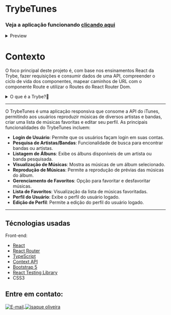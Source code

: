 # TrybeTunes 

### Veja a aplicação funcionando <a title="https://isaque-s-0liveira.github.io/TrybeTunes-FE-Updated/" role="link" target="_blank" rel="noopener noreferrer nofollow" class="text-bold" href="https://isaque-s-0liveira.github.io/TrybeTunes-FE-Updated/">clicando aqui</a>
<details>
  <summary>Preview</summary>
  <div style="display:flex; justify-content:center;  align-items:center; width="100%">
  <h3>Tela de Login:<h3/>
  <img src="Preview/login.png" alt="login" width="100%" height="500"/>
  <h3>Tela de Pesquisa:<h3/>
  <img src="Preview/search.png" alt="pesquisa" width="100%" height="500"/>
  <h3>Tela de Favoritas:<h3/>
  <img src="Preview/favorites.png" alt="favoritas" width="100%" height="500"/>
  <h3>Tela de Perfil:<h3/>
  <img src="Preview/profile.png" alt="profile" width="100%" height="500"/>
  <h3>Tela de Edição de Perfil:<h3/>
  <img src="Preview/editProfile.png" alt="edição de perfil" width="100%" height="500"/>
  </div>
</details>

# Contexto
O foco principal deste projeto é, com base nos ensinamentos React da Trybe, fazer requisições e consumir dados de uma API, compreender o ciclo de vida dos componentes, mapear caminhos de URL com o componente Route e utilizar o Routes do React Router Dom.

<details>
  <summary>O que é a Trybe?🤔</summary>
  A Trybe é uma escola de desenvolvimento web genuinamente comprometida com o sucesso profissional de seus estudantes. Com o Modelo de Sucesso Compartilhado (MSC) oferecido pela Trybe Fintech, uma instituição financeira autorizada pelo Banco Central do Brasil, os alunos têm a opção de pagar apenas quando estiverem trabalhando.
</details>

---

O TrybeTunes é uma aplicação responsiva que consome a API do iTunes, permitindo aos usuários reproduzir músicas de diversos artistas e bandas, criar uma lista de músicas favoritas e editar seu perfil. As principais funcionalidades do TrybeTunes incluem:

- **Login de Usuário**: Permite que os usuários façam login em suas contas.
- **Pesquisa de Artistas/Bandas**: Funcionalidade de busca para encontrar bandas ou artistas.
- **Listagem de Álbuns**: Exibe os álbuns disponíveis de um artista ou banda pesquisada.
- **Visualização de Músicas**: Mostra as músicas de um álbum selecionado.
- **Reprodução de Músicas**: Permite a reprodução de prévias das músicas do álbum.
- **Gerenciamento de Favoritos**: Opção para favoritar e desfavoritar músicas.
- **Lista de Favoritos**: Visualização da lista de músicas favoritadas.
- **Perfil do Usuário**: Exibe o perfil do usuário logado.
- **Edição de Perfil**: Permite a edição do perfil do usuário logado.

---


## Técnologias usadas

Front-end:
- [React](https://reactjs.org/)
- [React Router](https://reactrouter.com/en/main)
- [TypeScript](https://www.typescriptlang.org/)
- [Context API](https://reactjs.org/docs/context.html)
- [Bootstrap 5](https://getbootstrap.com/)
- [React Testing Library](https://testing-library.com/docs/react-testing-library/intro/)
- CSS3

## Entre em contato:
<a href="mailto:zazac3179@gmail.com" target="_blank">
  <img align="center" src="https://img.shields.io/badge/Gmail-D14836?style=for-the-badge&logo=gmail&logoColor=white" alt="E-mail" height="40" width="auto" />
</a>
<a href="https://www.linkedin.com/in/isaque-s-oliveira/" target="blank"><img align="center" src="https://raw.githubusercontent.com/rahuldkjain/github-profile-readme-generator/master/src/images/icons/Social/linked-in-alt.svg" alt="isaque oliveira" height="30" width="40" /></a>


	

